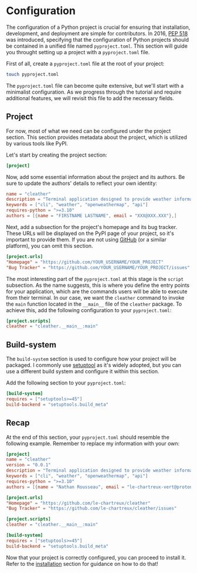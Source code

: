 # Configuration

The configuration of a Python project is crucial for ensuring that installation, development, and deployment are simple for contributors.
In 2016, [PEP 518](https://peps.python.org/pep-0518/) was introduced, specifying that the configuration of Python projects should be contained in a unified file named `pyproject.toml`.
This section will guide you throught setting up a project with a `pyproject.toml` file.

First of all, create a `pyproject.toml` file at the root of your project:

```sh
touch pyproject.toml
```

The `pyproject.toml` file can become quite extensive, but we'll start with a minimalist configuration.
As we progress through the tutorial and require additional features, we will revisit this file to add the necessary fields.

## Project

For now, most of what we need can be configured under the project section.
This section provides metadata about the project, which is utilized by various tools like PyPI.

Let's start by creating the project section:

```toml
[project]
```

Now, add some essential information about the project and its authors.
Be sure to update the authors' details to reflect your own identity:

```toml
name = "cleather"
description = "Terminal application designed to provide weather information for any location using the OpenWeatherMap API."
keywords = ["cli", "weather", "openweathermap", "api"]
requires-python = ">=3.10"
authors = [{name = "FIRSTNAME LASTNAME", email = "XXX@XXX.XXX"},]
```

Next, add a subsection for the project's homepage and its bug tracker.
These URLs will be displayed on the PyPI page of your project, so it's important to provide them.
If you are not using [GitHub](https://github.com/) (or a similar platform), you can omit this section.

```toml
[project.urls]
"Homepage" = "https://github.com/YOUR_USERNAME/YOUR_PROJECT"
"Bug Tracker" = "https://github.com/YOUR_USERNAME/YOUR_PROJECT/issues"
```

The most interesting part of the `pyproject.toml` at this stage is the `script` subsection.
As the name suggests, this is where you define the entry points for your application, which are the commands users will be able to execute from their terminal.
In our case, we want the `cleather` command to invoke the `main` function located in the `__main__` file of the `cleather` package.
To achieve this, add the following configuration to your `pyproject.toml`:

```toml
[project.scripts]
cleather = "cleather.__main__:main"
```

## Build-system

The `build-system` section is used to configure how your project will be packaged.
I commonly use [setuptool](https://setuptools.pypa.io/en/latest/userguide/pyproject_config.html) as it's widely adopted, but you can use a different build system and configure it within this section.

Add the following section to your `pyproject.toml`:

```toml
[build-system]
requires = ["setuptools>=45"]
build-backend = "setuptools.build_meta"
```

## Recap

At the end of this section, your `pyproject.toml` should resemble the following example.
Remember to replace my information with your own:

```toml
[project]
name = "cleather"
version = "0.0.1"
description = "Terminal application designed to provide weather information for any location using the OpenWeatherMap API."
keywords = ["cli", "weather", "openweathermap", "api"]
requires-python = ">=3.10"
authors = [{name = "Nathan Rousseau", email = "le-chartreux-vert@protonmail.com"},]

[project.urls]
"Homepage" = "https://github.com/le-chartreux/cleather"
"Bug Tracker" = "https://github.com/le-chartreux/cleather/issues"

[project.scripts]
cleather = "cleather.__main__:main"

[build-system]
requires = ["setuptools>=45"]
build-backend = "setuptools.build_meta"
```

Now that your project is correctly configured, you can proceed to install it.
Refer to the [installation](installation.md) section for guidance on how to do that!
